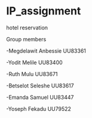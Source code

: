 # IP_assignment
hotel reservation

Group members

-Megdelawit Anbessie UU83361

-Yodit Melile UU83400

-Ruth Mulu UU83671

-Betselot Seleshe UU83617

-Emanda Samuel UU83447

-Yoseph Fekadu UU79522
